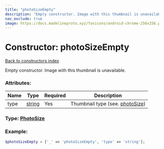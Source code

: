 ```yaml
---
title: "photoSizeEmpty"
description: "Empty constructor. Image with this thumbnail is unavailable."
nav_exclude: true
image: https://docs.madelineproto.xyz/favicons/android-chrome-256x256.png
---
```

# Constructor: photoSizeEmpty  
[Back to constructors index](/API_docs/constructors/index.html)



Empty constructor. Image with this thumbnail is unavailable.

### Attributes:

| Name     |    Type       | Required | Description |
|----------|---------------|----------|-------------|
|type|[string](/API_docs/types/string.html) | Yes|Thumbnail type (see. [photoSize](../constructors/photoSize.html))|



### Type: [PhotoSize](/API_docs/types/PhotoSize.html)


### Example:

```php
$photoSizeEmpty = ['_' => 'photoSizeEmpty', 'type' => 'string'];
```  
